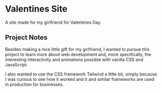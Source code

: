 # Valentines Site
A site made for my girlfriend for Valentines Day.
## Project Notes 
Besides making a nice little gift for my girlfriend, I wanted to pursue this project to learn more about web development and, more specifically, the interesting interactivity and animations possible with vanilla CSS and JavaScript.  
  
I also wanted to use the CSS framework Tailwind a little bit, simply because I was curious to see how it worked and it and similar frameworks are used in production for businesses. 
